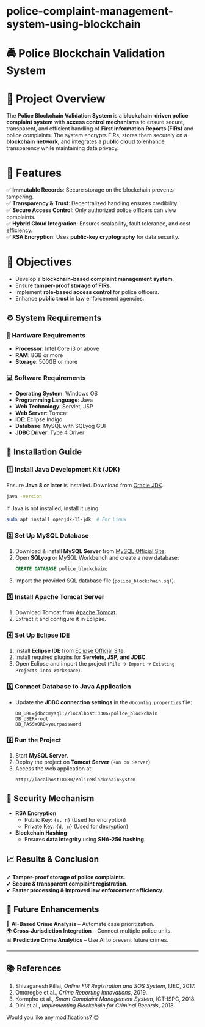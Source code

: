# police-complaint-management-system-using-blockchain

# 🚔 Police Blockchain Validation System  

# 📌 Project Overview  
The **Police Blockchain Validation System** is a **blockchain-driven police complaint system** with **access control mechanisms** to ensure secure, transparent, and efficient handling of **First Information Reports (FIRs)** and police complaints. The system encrypts FIRs, stores them securely on a **blockchain network**, and integrates a **public cloud** to enhance transparency while maintaining data privacy.  

# 🚀 Features  
✅ **Immutable Records**: Secure storage on the blockchain prevents tampering.  
✅ **Transparency & Trust**: Decentralized handling ensures credibility.  
✅ **Secure Access Control**: Only authorized police officers can view complaints.  
✅ **Hybrid Cloud Integration**: Ensures scalability, fault tolerance, and cost efficiency.  
✅ **RSA Encryption**: Uses **public-key cryptography** for data security.  

# 🎯 Objectives  
- Develop a **blockchain-based complaint management system**.  
- Ensure **tamper-proof storage of FIRs**.  
- Implement **role-based access control** for police officers.  
- Enhance **public trust** in law enforcement agencies.  

## ⚙️ System Requirements  

### 🔧 Hardware Requirements  
- **Processor**: Intel Core i3 or above  
- **RAM**: 8GB or more  
- **Storage**: 500GB or more  

### 💻 Software Requirements  
- **Operating System**: Windows OS  
- **Programming Language**: Java  
- **Web Technology**: Servlet, JSP  
- **Web Server**: Tomcat  
- **IDE**: Eclipse Indigo  
- **Database**: MySQL with SQLyog GUI  
- **JDBC Driver**: Type 4 Driver  

## 📌 Installation Guide  

### 1️⃣ **Install Java Development Kit (JDK)**  
Ensure **Java 8 or later** is installed. Download from [Oracle JDK](https://www.oracle.com/java/technologies/javase-jdk11-downloads.html).  
```sh
java -version
```
If Java is not installed, install it using:  
```sh
sudo apt install openjdk-11-jdk  # For Linux  
```

### 2️⃣ **Set Up MySQL Database**  
1. Download & install **MySQL Server** from [MySQL Official Site](https://dev.mysql.com/downloads/).  
2. Open **SQLyog** or MySQL Workbench and create a new database:  
   ```sql
   CREATE DATABASE police_blockchain;
   ```
3. Import the provided SQL database file (`police_blockchain.sql`).  

### 3️⃣ **Install Apache Tomcat Server**  
1. Download Tomcat from [Apache Tomcat](https://tomcat.apache.org/download-90.cgi).  
2. Extract it and configure it in Eclipse.  

### 4️⃣ **Set Up Eclipse IDE**  
1. Install **Eclipse IDE** from [Eclipse Official Site](https://www.eclipse.org/downloads/).  
2. Install required plugins for **Servlets, JSP, and JDBC**.  
3. Open Eclipse and import the project (`File` → `Import` → `Existing Projects into Workspace`).  

### 5️⃣ **Connect Database to Java Application**  
- Update the **JDBC connection settings** in the `dbconfig.properties` file:  
  ```
  DB_URL=jdbc:mysql://localhost:3306/police_blockchain
  DB_USER=root
  DB_PASSWORD=yourpassword
  ```

### 6️⃣ **Run the Project**  
1. Start **MySQL Server**.  
2. Deploy the project on **Tomcat Server** (`Run on Server`).  
3. Access the web application at:  
   ```
   http://localhost:8080/PoliceBlockchainSystem
   ```

## 🔑 Security Mechanism  
- **RSA Encryption**  
  - Public Key: `{e, n}` (Used for encryption)  
  - Private Key: `{d, n}` (Used for decryption)  
- **Blockchain Hashing**  
  - Ensures **data integrity** using **SHA-256 hashing**.  

## 📈 Results & Conclusion  
✔ **Tamper-proof storage of police complaints**.  
✔ **Secure & transparent complaint registration**.  
✔ **Faster processing & improved law enforcement efficiency**.  

## 🔮 Future Enhancements  
🚀 **AI-Based Crime Analysis** – Automate case prioritization.  
🌍 **Cross-Jurisdiction Integration** – Connect multiple police units.  
📊 **Predictive Crime Analytics** – Use AI to prevent future crimes.  

---

## 📚 References  
1. Shivaganesh Pillai, *Online FIR Registration and SOS System*, IJEC, 2017.  
2. Omoregbe et al., *Crime Reporting Innovations*, 2019.  
3. Kormpho et al., *Smart Complaint Management System*, ICT-ISPC, 2018.  
4. Dini et al., *Implementing Blockchain for Criminal Records*, 2018.  

Would you like any modifications? 😊
